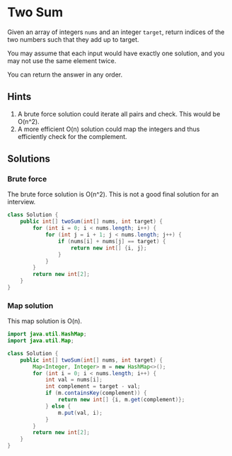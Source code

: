 # Two Sum

Given an array of integers `nums` and an integer `target`, return indices of the
two numbers such that they add up to target.

You may assume that each input would have exactly one solution, and you may not
use the same element twice.

You can return the answer in any order.

## Hints

1. A brute force solution could iterate all pairs and check.
   This would be O(n^2).
1. A more efficient O(n) solution could map the integers and thus
   efficiently check for the complement.

## Solutions

### Brute force

The brute force solution is O(n^2). This is not a good final solution
for an interview.

```java
class Solution {
    public int[] twoSum(int[] nums, int target) {
        for (int i = 0; i < nums.length; i++) {
            for (int j = i + 1; j < nums.length; j++) {
                if (nums[i] + nums[j] == target) {
                    return new int[] {i, j};
                }
            }
        }
        return new int[2];
    }
}
```

### Map solution

This map solution is O(n).

```java
import java.util.HashMap;
import java.util.Map;

class Solution {
    public int[] twoSum(int[] nums, int target) {
        Map<Integer, Integer> m = new HashMap<>();
        for (int i = 0; i < nums.length; i++) {
            int val = nums[i];
            int complement = target - val;
            if (m.containsKey(complement)) {
                return new int[] {i, m.get(complement)};
            } else {
                m.put(val, i);
            }
        }
        return new int[2];
    }
}
```
